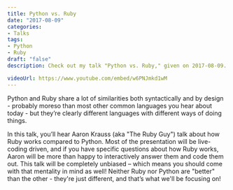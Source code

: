 ```yaml
---
title: Python vs. Ruby
date: "2017-08-09"
categories:
- Talks
tags:
- Python
- Ruby
draft: "false"
description: Check out my talk "Python vs. Ruby," given on 2017-08-09.

videoUrl: https://www.youtube.com/embed/w6PNJmkd1wM
---
```

Python and Ruby share a lot of similarities both syntactically and by design -
probably moreso than most other common languages you hear about today - but
they’re clearly different languages with different ways of doing things.

In this talk, you’ll hear Aaron Krauss (aka "The Ruby Guy") talk about how
Ruby works compared to Python. Most of the presentation will be live-coding
driven, and if you have specific questions about how Ruby works, Aaron will be
more than happy to interactively answer them and code them out. This talk will
be completely unbiased – which means you should come with that mentality in
mind as well! Neither Ruby nor Python are "better" than the other - they're
just different, and that’s what we'll be focusing on!
